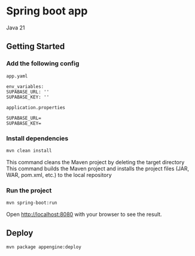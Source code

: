 # Spring boot app

Java 21

## Getting Started

### Add the following config

`app.yaml`

```
env_variables:
SUPABASE_URL: ''
SUPABASE_KEY: ''
```

`application.properties`

```
SUPABASE_URL=
SUPABASE_KEY=
```

### Install dependencies

```bash
mvn clean install
```

This command cleans the Maven project by deleting the target directory
This command builds the Maven project and installs the project files (JAR, WAR, pom.xml, etc.) to the local repository

### Run the project

```bash
mvn spring-boot:run
```

Open [http://localhost:8080](http://localhost:8080) with your browser to see the result.

## Deploy

```bash
mvn package appengine:deploy
```
